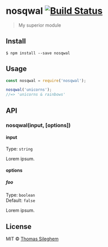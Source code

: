 # nosqwal [![Build Status](https://travis-ci.org/mastilver/nosqwal.svg?branch=master)](https://travis-ci.org/mastilver/nosqwal)

> My superior module


## Install

```
$ npm install --save nosqwal
```


## Usage

```js
const nosqwal = require('nosqwal');

nosqwal('unicorns');
//=> 'unicorns & rainbows'
```


## API

### nosqwal(input, [options])

#### input

Type: `string`

Lorem ipsum.

#### options

##### foo

Type: `boolean`<br>
Default: `false`

Lorem ipsum.


## License

MIT © [Thomas Sileghem](http://mastilver.com)
